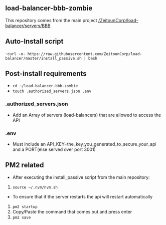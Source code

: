 ## load-balancer-bbb-zombie
This repository comes from the main project [/ZeitounCorp/load-balancer/servers/BBB](https://github.com/ZeitounCorp/load-balancer)

## Auto-Install script
-```curl -o- https://raw.githubusercontent.com/ZeitounCorp/load-balancer/master/install_passive.sh | bash``` 

## Post-install requirements
- ```cd ~/load-balancer-bbb-zombie```
- ```touch .authorized_servers.json .env```

### .authorized_servers.json
- Add an Array of servers (load-balancers) that are allowed to access the API

### .env
- Must include an API_KEY=the_key_you_generated_to_secure_your_api and a PORT(else served over port 3001)

## PM2 related
- After executing the install_passive script from the main repository:
1. ```source ~/.nvm/nvm.sh```
- To ensure that if the server restarts the api will restart automatically
1. ```pm2 startup```
2. Copy/Paste the command that comes out and press enter
2. ```pm2 save``` 
